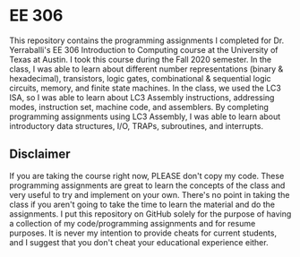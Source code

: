 # EE 306

This repository contains the programming assignments I completed for Dr. Yerraballi's EE 306 Introduction to Computing course at the University of Texas at Austin. I took this course during the Fall 2020 semester. In the class, I was able to learn about different number representations (binary & hexadecimal), transistors, logic gates, combinational & sequential logic circuits, memory, and finite state machines. In the class, we used the LC3 ISA, so I was able to learn about LC3 Assembly instructions, addressing modes, instruction set, machine code, and assemblers. By completing programming assignments using LC3 Assembly, I was able to learn about introductory data structures, I/O, TRAPs, subroutines, and interrupts.  

## Disclaimer
If you are taking the course right now, PLEASE don't copy my code. These programming assignments are great to learn the concepts of the class and very useful to try and implement on your own. There's no point in taking the class if you aren't going to take the time to learn the material and do the assignments. I put this repository on GitHub solely for the purpose of having a collection of my code/programming assignments and for resume purposes. It is never my intention to provide cheats for current students, and I suggest that you don't cheat your educational experience either. 
